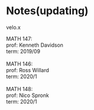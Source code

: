 # Notes(updating)

velo.x

MATH 147: <br/>
prof: Kenneth Davidson<br/>
term: 2019/09<br/>
<br/>
MATH 146:<br/>
prof: Ross Willard<br/>
term: 2020/1<br/>
<br/>
MATH 148:<br/>
prof: Nico Spronk<br/>
term: 2020/1<br/>
